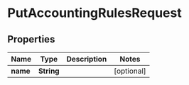 
# PutAccountingRulesRequest

## Properties
Name | Type | Description | Notes
------------ | ------------- | ------------- | -------------
**name** | **String** |  |  [optional]



